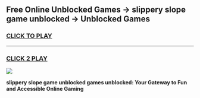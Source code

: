 
## Free Online Unblocked Games → slippery slope game unblocked → Unblocked Games
<h3>
<a href="https://premium.freeplayer.one?title=slippery_slope_game_unblocked&ref=21F">CLICK TO PLAY</a></h3>
<hr>

<h3>
<a href="https://premium.freeplayer.one?title=slippery_slope_game_unblocked&ref=21F">CLICK 2 PLAY</a>
  
</h3>

<a href="https://premium.freeplayer.one?title=slippery_slope_game_unblocked&ref=21F/"><img src="https://clearcache.store/games.png"></a>


**slippery slope game unblocked games unblocked: Your Gateway to Fun and Accessible Online Gaming**
